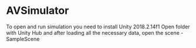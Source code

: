 # AVSimulator

To open and run simulation you need to install Unity 2018.2.14f1
Open folder with Unity Hub and after loading all the necessary data, open the scene - SampleScene

